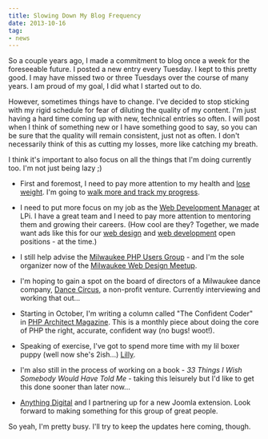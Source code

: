 ```yaml
---
title: Slowing Down My Blog Frequency
date: 2013-10-16
tag:
- news
---
```

So a couple years ago, I made a commitment to blog once a week for the foreseeable future.  I posted a new entry every Tuesday.  I kept to this pretty good.  I may have missed two or three Tuesdays over the course of many years.  I am proud of my goal, I did what I started out to do.

<!--more-->

However, sometimes things have to change.  I've decided to stop sticking with my rigid schedule for fear of diluting the quality of my content.  I'm just having a hard time coming up with new, technical entries so often.  I will post when I think of something new or I have something good to say, so you can be sure that the quality will remain consistent, just not as often.  I don't necessarily think of this as cutting my losses, more like catching my breath.

I think it's important to also focus on all the things that I'm doing currently too.  I'm not just being lazy ;)

  * First and foremost, I need to pay more attention to my health and [lose weight](http://www.dummies.com/how-to/content/the-health-risks-of-being-overweight-or-obese.html).  I'm going to [walk more and track my progress](http://www.gmap-pedometer.com/).

  * I need to put more focus on my job as the [Web Development Manager](http://aaronsaray.com/resume) at LPi.  I have a great team and I need to pay more attention to mentoring them and growing their careers.  (How cool are they?  Together, we made want ads like this for our [web design](http://www.4lpi.com/webdesigner/) and [web development](http://www.4lpi.com/webdeveloper/) open positions - at the time.)

  * I still help advise the [Milwaukee PHP Users Group](http://mkepug.org) - and I'm the sole organizer now of the [Milwaukee Web Design Meetup](http://meetup.com/milwaukeeweb).

  * I'm hoping to gain a spot on the board of directors of a Milwaukee dance company, [Dance Circus](http://www.dancecircus.org/), a non-profit venture.  Currently interviewing and working that out...

  * Starting in October, I'm writing a column called "The Confident Coder" in [PHP Architect Magazine](http://www.phparch.com/).  This is a monthly piece about doing the core of PHP the right, accurate, confident way (no bugs! woot!).

  * Speaking of exercise, I've got to spend more time with my lil boxer puppy (well now she's 2ish...) [Lilly](https://www.facebook.com/lillysaray).

  * I'm also still in the process of working on a book - _33 Things I Wish Somebody Would Have Told Me_ - taking this leisurely but I'd like to get this done sooner than later now...

  * [Anything Digital](http://anything-digital.com/) and I partnering up for a new Joomla extension.  Look forward to making something for this group of great people.

So yeah, I'm pretty busy.  I'll try to keep the updates here coming, though.
